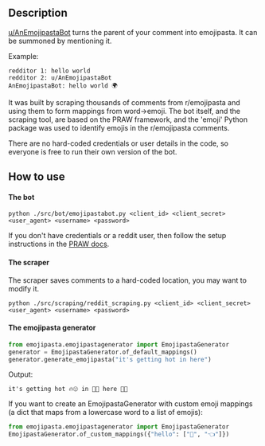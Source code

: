 ## Description

[u/AnEmojipastaBot](https://www.reddit.com/user/anemojipastabot) turns the parent
of your comment into emojipasta. It can be summoned by mentioning it.

Example:

```
redditor 1: hello world
redditor 2: u/AnEmojipastaBot
AnEmojipastaBot: hello world 🌍
```

It was built by scraping thousands of comments from r/emojipasta
and using them to form mappings from word->emoji. The bot itself,
and the scraping tool, are based on the PRAW framework, and the
'emoji' Python package was used to identify emojis in the r/emojipasta
comments.

There are no hard-coded credentials or user details in the code, so
everyone is free to run their own version of the bot.

## How to use
#### The bot

```
python ./src/bot/emojipastabot.py <client_id> <client_secret> <user_agent> <username> <password>
```

If you don't have credentials or a reddit user, then follow the setup
instructions in the [PRAW docs](http://praw.readthedocs.io/en/latest/getting_started/quick_start.html).

#### The scraper
The scraper saves comments to a hard-coded location, you may want
to modify it.
```
python ./src/scraping/reddit_scraping.py <client_id> <client_secret> <user_agent> <username> <password>
```

#### The emojipasta generator
```python
from emojipasta.emojipastagenerator import EmojipastaGenerator
generator = EmojipastaGenerator.of_default_mappings()
generator.generate_emojipasta("it's getting hot in here")
```
Output:
```
it's getting hot 🔥😍 in 🔽👏 here 💪👏
```

If you want to create an EmojipastaGenerator with custom emoji
mappings (a dict that maps from a lowercase word to a list
of emojis):
```python
from emojipasta.emojipastagenerator import EmojipastaGenerator
EmojipastaGenerator.of_custom_mappings({"hello": ["👋", "👈"]})
``` 